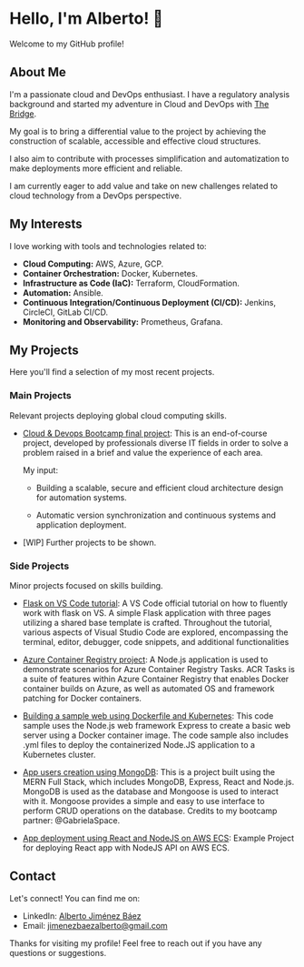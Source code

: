 # Hello, I'm Alberto! 👋

Welcome to my GitHub profile!

## About Me

I'm a passionate cloud and DevOps enthusiast. I have a regulatory analysis background and started my adventure in Cloud and DevOps with [The Bridge](https://www.thebridge.tech/?utm_medium=ppc&utm_source=adwords&utm_campaign=GA_The+Bridge_Marca&utm_term=the%20bridge%20bootcamp&hsa_kw=the%20bridge%20bootcamp&hsa_net=adwords&hsa_ver=3&hsa_cam=6496961935&hsa_ad=549241137266&hsa_acc=1272778203&hsa_src=g&hsa_grp=82036397030&hsa_mt=p&hsa_tgt=kwd-1287381892718&gclid=Cj0KCQjw06-oBhC6ARIsAGuzdw3wywTfvzIW39JlTTrYJZYpkwF0yUkijjEy_5Isn9yp4Dv70WAwjewaAu5zEALw_wcB).


My goal is to bring a differential value to the project by achieving the construction of scalable, accessible and effective cloud structures. 


I also aim to contribute with processes simplification and automatization to make deployments more efficient and reliable. 


I am currently eager to add value and take on new challenges related to cloud technology from a DevOps perspective.


## My Interests

I love working with tools and technologies related to:

- **Cloud Computing:** AWS, Azure, GCP.
- **Container Orchestration:** Docker, Kubernetes.
- **Infrastructure as Code (IaC):** Terraform, CloudFormation.
- **Automation:** Ansible.
- **Continuous Integration/Continuous Deployment (CI/CD):** Jenkins, CircleCI, GitLab CI/CD.
- **Monitoring and Observability:** Prometheus, Grafana.

## My Projects

Here you'll find a selection of my most recent projects.

### Main Projects

Relevant projects deploying global cloud computing skills.

- [Cloud & Devops Bootcamp final project](https://github.com/desafioteam1): This is an end-of-course project, developed by professionals diverse IT  fields in order to solve a problem raised in a brief and value the experience of each area.

  My input:

  - Building a scalable, secure and efficient cloud architecture design for automation systems.

  - Automatic version synchronization and continuous systems and application deployment.
 
- [WIP] Further projects to be shown.

### Side Projects

Minor projects focused on skills building.

- [Flask on VS Code tutorial](https://github.com/AlbertoJBaez/python-sample-vscode-flask-tutorial): A VS Code official tutorial on how to fluently work with flask on VS. A simple Flask application with three pages utilizing a shared base template is crafted. Throughout the tutorial, various aspects of Visual Studio Code are explored, encompassing the terminal, editor, debugger, code snippets, and additional functionalities

- [Azure Container Registry project](https://github.com/AlbertoJBaez/acr-build-helloworld-node): A Node.js application is used to demonstrate scenarios for Azure Container Registry Tasks. ACR Tasks is a suite of features within Azure Container Registry that enables Docker container builds on Azure, as well as automated OS and framework patching for Docker containers.

- [Building a sample web using Dockerfile and Kubernetes](https://github.com/AlbertoJBaez/pipelines-javascript-docker): This code sample uses the Node.js web framework Express to create a basic web server using a Docker container image. The code sample also includes .yml files to deploy the containerized Node.JS application to a Kubernetes cluster.

- [App users creation using MongoDB](https://github.com/AlbertoJBaez/users-app): This is a project built using the MERN Full Stack, which includes MongoDB, Express, React and Node.js. MongoDB is used as the database and Mongoose is used to interact with it. Mongoose provides a simple and easy to use interface to perform CRUD operations on the database. Credits to my bootcamp partner: @GabrielaSpace.

- [App deployment using React and NodeJS on AWS ECS](https://github.com/AlbertoJBaez/react-nodejs-ecs): Example Project for deploying React app with NodeJS API on AWS ECS.


<!--

## Continuous Learning

I'm always looking to learn and grow in my field. Currently, I'm exploring:

- [Technology/Topic Name 1]: Brief description of why you're interested and what you hope to learn.
- [Technology/Topic Name 2]: Same as above.


-->


## Contact

Let's connect! You can find me on:

- LinkedIn: [Alberto Jiménez Báez](https://www.linkedin.com/in/albertojimenezbaez/)
- Email: [jimenezbaezalberto@gmail.com](mailto:jimenezbaezalberto@gmail.com)

Thanks for visiting my profile! Feel free to reach out if you have any questions or suggestions.




<!--

https://github.com/desafioteam1


**AlbertoJBaez/AlbertoJBaez** is a ✨ _special_ ✨ repository because its `README.md` (this file) appears on your GitHub profile.

Here are some ideas to get you started:

- 🔭 I’m currently working on ...
- 🌱 I’m currently learning ...
- 👯 I’m looking to collaborate on ...
- 🤔 I’m looking for help with ...
- 💬 Ask me about ...
- 📫 How to reach me: ...
- 😄 Pronouns: ...
- ⚡ Fun fact: ...

-->
